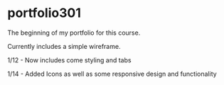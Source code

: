 # portfolio301

The beginning of my portfolio for this course.

Currently includes a simple wireframe.

1/12 - Now includes come styling and tabs

1/14 - Added Icons as well as some responsive design and functionality
